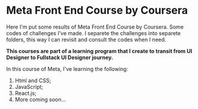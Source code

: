 # Meta Front End Course by Coursera

Here I'm put some results of Meta Front End Course by Coursera. Some codes of challenges I've made.
I separete the challenges into separete folders, this way I can revisit and consult the codes when I need.

__This courses are part of a learning program that I create to transit from UI Designer to Fullstack UI Designer journey.__

In this course of Meta, I've learning the following:

1. Html and CSS;
2. JavaScript;
3. React.js;
4. More coming soon...